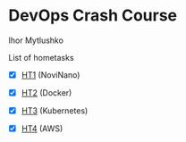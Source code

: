 # DevOps Crash Course
Ihor Mytlushko

List of hometasks 
- [x] <a href="https://github.com/cur1osityay/devops-ssit-ht1/tree/main/HT1%20-%20NoviNano">HT1</a> (NoviNano)
- [x] <a href="https://github.com/cur1osityay/devops-ssit-ht1/tree/main/HT2%20-%20DOCKER">HT2</a> (Docker)
- [x] <a href="https://github.com/cur1osityay/devops-ssit-ht1/tree/main/HT3%20-%20Kubernetes">HT3</a> (Kubernetes)
- [x] <a href="https://github.com/cur1osityay/devops-ssit-ht1/tree/main/HT4%20-%20AWS">HT4</a> (AWS)


